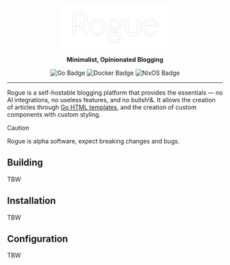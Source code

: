 <div align="center">

<img src="assets/logo.png" alt="Rogue Logo" width="50%"/>

**Minimalist, Opinionated Blogging**

![Go Badge](https://img.shields.io/badge/Go-00ADD8?logo=go&logoColor=fff&style=flat)
![Docker Badge](https://img.shields.io/badge/Docker-2496ED?logo=docker&logoColor=fff&style=flat)
![NixOS Badge](https://img.shields.io/badge/NixOS-5277C3?logo=nixos&logoColor=fff&style=flat)

</div>
<hr>

Rogue is a self-hostable blogging platform that provides the essentials — no AI integrations,
no useless features, and no bullsh!&. It allows the creation of articles through [Go HTML templates](https://github.com/a-h/templ), 
and the creation of custom components with custom styling.

> [!CAUTION]
> Rogue is alpha software, expect breaking changes and bugs.

## Building

TBW

## Installation

TBW

## Configuration

TBW
